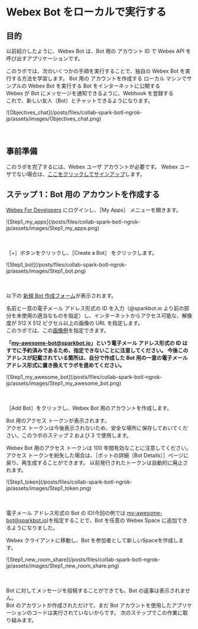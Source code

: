 # Webex Bot をローカルで実行する


## 目的

以前紹介したように、Webex Bot は、Bot 用の アカウント ID で Webex API を呼び出すアプリケーションです。

このラボでは、次のいくつかの手順を実行することで、独自の Webex Bot を実行する方法を学習します。
Bot 用の アカウントを作成する
ローカル マシンでサンプルの Webex Bot を実行する
Bot をインターネットに公開する  
Webex が Bot にメッセージを通知できるように、Webhook を登録する  
これで、新しい友人（Bot）とチャットできるようになります。

<div align="left">![Objectives_chat](/posts/files/collab-spark-botl-ngrok-jp/assets/images/Objectives_chat.png)</div><br/><br/>


## 事前準備

このラボを完了するには、Webex ユーザ アカウントが必要です。
Webex ユーザでない場合は、[ここをクリックしてサインアップ](https://support.ciscospark.com/customer/en/portal/articles/1766488-sign-up-for-the-cisco-spark-app)します。


## ステップ 1：Bot 用の アカウントを作成する

[Webex For Developers](https://developer.ciscospark.com/) にログインし、［My Apps］ メニューを開きます。
<div align="left">![Step1_my_apps](/posts/files/collab-spark-botl-ngrok-jp/assets/images/Step1_my_apps.png)</div><br/><br/>

［+］ボタンをクリックし、［Create a Bot］ をクリックします。
<div align="left">![Step1_bot](/posts/files/collab-spark-botl-ngrok-jp/assets/images/Step1_bot.png)</div><br/><br/>

以下の [新規 Bot 作成フォーム](https://developer.ciscospark.com/add-bot.html)が表示されます。  

名前と一意の電子メール アドレス形式の ID を入力（@sparkbot.io より前の部分を未使用の適当なものを指定）し、インターネットからアクセス可能な、解像度が 512 X 512 ピクセル以上の画像の URL を指定します。  
このラボでは、この[画像例](http://bit.ly/WebexBot-512x512)を指定できます。  

**「my-awesome-bot@sparkbot.io」という電子メール アドレス形式の ID はすでに予約済みであるため、指定できないことに注意してください。
今後このアドレスが記載されている箇所は、自分で作成した Bot 用の一意の電子メール アドレス形式に置き換えてラボを進めてください。**   
<div align="left">![Step1_my_awesome_bot](/posts/files/collab-spark-botl-ngrok-jp/assets/images/Step1_my_awesome_bot.png)</div><br/><br/>

［Add Bot］をクリックし、Webex Bot 用のアカウントを作成します。    

Bot 用のアクセス トークンが表示されます。  
アクセス トークンは今後表示されないため、安全な場所に保存しておいてください。このラボのステップ 2 および 3 で使用します。  

Webex Bot 用のアクセス トークンは 100 年間有効なことに注意してください。  
アクセス トークンを紛失した場合は、［ボットの詳細（Bot Details）］ページに戻り、再生成することができます。
以前発行されたトークンは自動的に廃止されます。  
<div align="left">![Step1_token](/posts/files/collab-spark-botl-ngrok-jp/assets/images/Step1_token.png)</div><br/><br/>

電子メール アドレス形式の Bot の ID(今回の例では my-awesome-bot@sparkbot.io)を指定することで、Bot を任意の Webex Space に追加できるようになりました。    

Webex クライアントに移動し、Bot を参加者として新しいSpaceを作成します。  
<div align="left">![Step1_new_room_share](/posts/files/collab-spark-botl-ngrok-jp/assets/images/Step1_new_room_share.png)</div><br/><br/>

Bot に対してメッセージを投稿することができても、Bot の返事は表示されません。  
Bot のアカウントが作成されただけで、まだ Bot アカウントを使用したアプリケーションのコードは実行されていないからです。
次のステップでこの作業に取り組みます。
